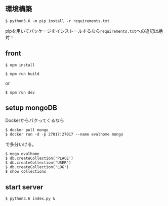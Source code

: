 ## 環境構築
```
$ python3.6 -m pip install -r requirements.txt
```
pipを用いてパッケージをインストールするなら`requirements.txt`への追記は絶対！

## front
```
$ npm install 
```

```
$ npm run build
```
or
```
$ npm run dev
```

## setup mongoDB
Dockerからパクってくるなら
```
$ docker pull mongo
$ docker run -d -p 27017:27017 --name evalhome mongo
```
で多分いける。

```
$ mogo evalhome
$ db.createCollection('PLACE')
$ db.createCollection('USER')
$ db.createCollection('LOG')
$ show collections
```

## start server
```
$ python3.6 index.py &
```